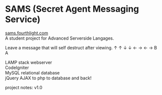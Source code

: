 SAMS (Secret Agent Messaging Service)
==========
<a href="http://sams.fourthlight.com">sams.fourthlight.com</a> <br>
A student project for Advanced Serverside Langages. <br>

Leave a message that will self destruct after viewing. ↑ ↑ ↓ ↓ ← → ← → B A <br>

LAMP stack webserver <br>
CodeIgniter <br>
MySQL relational database <br>
jQuery AJAX to php to database and back! <br>

project notes: v1.0